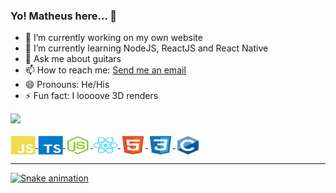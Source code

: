 ### Yo! Matheus here... 👋

- 🔭 I’m currently working on my own website
- 🌱 I’m currently learning NodeJS, ReactJS and React Native
- 💬 Ask me about guitars
- 📫 How to reach me: [Send me an email](<mailto: dev.matheus.melo@gmail.com>)
- 😄 Pronouns: He/His
- ⚡ Fun fact: I loooove 3D renders

<div>
  <a href="https://github.com/mathmelo">
  <img height="180em" src="https://github-readme-stats.vercel.app/api/top-langs/?username=melosso&layout=compact&langs_count=7&theme=radical"/>
</div>
<div style="display: inline_block"><br>
  <img align="center" alt="Meloso-Js" height="30" width="40" src="https://raw.githubusercontent.com/devicons/devicon/master/icons/javascript/javascript-plain.svg">
  <img align="center" alt="Meloso-Ts" height="30" width="40" src="https://raw.githubusercontent.com/devicons/devicon/master/icons/typescript/typescript-plain.svg">
  <img align="center" alt="Meloso-Ts" height="30" width="40" src="https://raw.githubusercontent.com/devicons/devicon/master/icons/nodejs/nodejs-original.svg">
  <img align="center" alt="Meloso-React" height="30" width="40" src="https://raw.githubusercontent.com/devicons/devicon/master/icons/react/react-original.svg">
  <img align="center" alt="Meloso-HTML" height="30" width="40" src="https://raw.githubusercontent.com/devicons/devicon/master/icons/html5/html5-original.svg">
  <img align="center" alt="Meloso-CSS" height="30" width="40" src="https://raw.githubusercontent.com/devicons/devicon/master/icons/css3/css3-original.svg">
  <img align="center" alt="Meloso-C" height="30" width="40" src="https://raw.githubusercontent.com/devicons/devicon/master/icons/c/c-original.svg">
</div>
  
---
![Snake animation](https://github.com/melosso/melosso/blob/output/github-contribution-grid-snake.svg)
